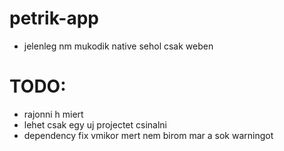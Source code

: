 # petrik-app
- jelenleg nm mukodik native sehol csak weben

# TODO:
- rajonni h miert
- lehet csak egy uj projectet csinalni
- dependency fix vmikor mert nem birom mar a sok warningot
